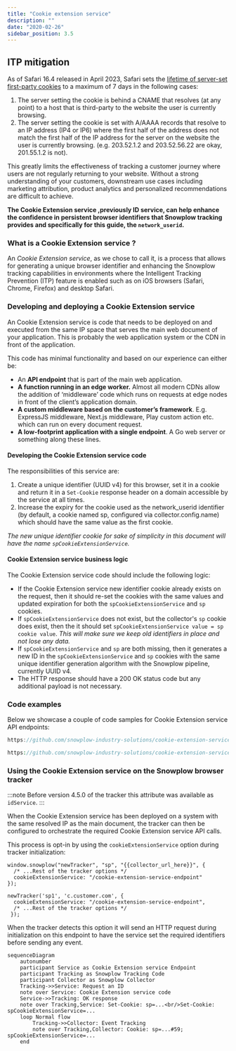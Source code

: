 ```yaml
---
title: "Cookie extension service"
description: ""
date: "2020-02-26"
sidebar_position: 3.5
---
```



## ITP mitigation

As of Safari 16.4 released in April 2023, Safari sets the [lifetime of server-set first-party cookies](https://webkit.org/tracking-prevention/#cname-and-third-party-ip-address-cloaking-defense) to a maximum of 7 days in the following cases:

1. The server setting the cookie is behind a CNAME that resolves (at any point) to a host that is third-party to the website the user is currently browsing.
2. The server setting the cookie is set with A/AAAA records that resolve to an IP address (IP4 or IP6) where the first half of the address does not match the first half of the IP address for the server on the website the user is currently browsing. (e.g. 203.52.1.2 and 203.52.56.22 are okay, 201.55.1.2 is not).

This greatly limits the effectiveness of tracking a customer journey where users are not regularly returning to your website.  Without a strong understanding of your customers, downstream use cases including marketing attribution, product analytics and personalized recommendations are difficult to achieve.

**The Cookie Extension service ,previously ID service, can help enhance the confidence in persistent browser identifiers that Snowplow tracking provides and specifically for this guide, the `network_userid`.**

### What is a Cookie Extension service ?

An _Cookie Extension service_, as we chose to call it, is a process that allows for generating a unique browser identifier and enhancing the Snowplow tracking capabilities in environments where the Intelligent Tracking Prevention (ITP) feature is enabled such as on iOS browsers (Safari, Chrome, Firefox) and desktop Safari.

### Developing and deploying a Cookie Extension service

An Cookie Extension service is code that needs to be deployed on and executed from the same IP space that serves the main web document of your application. This is probably the web application system or the CDN in front of the application.

This code has minimal functionality and based on our experience can either be:

- An **API endpoint** that is part of the main web application.
- **A function running in an edge worker.** Almost all modern CDNs allow the addition of ‘middleware’ code which runs on requests at edge nodes in front of the client’s application domain.
- **A custom middleware based on the customer’s framework**. E.g. ExpressJS middleware, Next.js middleware, Play custom action etc. which can run on every document request.
- **A low-footprint application with a single endpoint**. A Go web server or something along these lines.

#### Developing the Cookie Extension service code

The responsibilities of this service are:
1. Create a unique identifier (UUID v4) for this browser, set it in a cookie and return it in a `Set-Cookie` response header on a domain accessible by the service at all times.
2. Increase the expiry for the cookie used as the network_userid identifier (by default, a cookie named sp, configured via collector.config.name) which should have the same value as the first cookie.

_The new unique identifier cookie for sake of simplicity in this document will have the name `spCookieExtensionService`._

#### Cookie Extension service business logic

The Cookie Extension service code should include the following logic:

- If the Cookie Extension service new identifier cookie already exists on the request, then it should re-set the cookies with the same values and updated expiration for both the `spCookieExtensionService` and `sp` cookies.
- If `spCookieExtensionService` does not exist, but the collector's `sp` cookie does exist, then the it should set `spCookieExtensionService value = sp cookie value`. _This will make sure we keep old identifiers in place and not lose any data._
- If `spCookieExtensionService` and `sp` are both missing, then it generates a new ID in the `spCookieExtensionService` and `sp` cookies with the same unique identifier generation algorithm with the Snowplow pipeline, currently UUID v4.
- The HTTP response should have a 200 OK status code but any additional payload is not necessary.

### Code examples

Below we showcase a couple of code samples for Cookie Extension service API endpoints:

<Tabs groupId="cookie-extension-service" queryString>
<TabItem value="nextjs" label="Next.js TypeScript" default>

```ts reference
https://github.com/snowplow-industry-solutions/cookie-extension-service-examples/blob/main/examples/typescript/Next.js/api-route.ts
```

</TabItem>
<TabItem value="php" label="PHP">

```php reference
https://github.com/snowplow-industry-solutions/cookie-extension-service-examples/blob/main/examples/php/wordpress/api-route.php
```

</TabItem>

</Tabs>

### Using the Cookie Extension service on the Snowplow browser tracker

:::note
Before version 4.5.0 of the tracker this attribute was available as `idService`.
:::

When the Cookie Extension service has been deployed on a system with the same resolved IP as the main document, the tracker can then be configured to orchestrate the required Cookie Extension service API calls.

This process is opt-in by using the `cookieExtensionService` option during tracker initialization:

<Tabs groupId="platform" queryString>
  <TabItem value="js" label="JavaScript (tag)" default>

```tsx
window.snowplow("newTracker", "sp", "{{collector_url_here}}", {
  /* ...Rest of the tracker options */
  cookieExtensionService: "/cookie-extension-service-endpoint"
});
```

  </TabItem>
  <TabItem value="browser" label="Browser (npm)">

```tsx
newTracker('sp1', 'c.customer.com', {
  cookieExtensionService: "/cookie-extension-service-endpoint",
  /* ...Rest of the tracker options */
 });
```

  </TabItem>
</Tabs>

When the tracker detects this option it will send an HTTP request during initialization on this endpoint to have the service set the required identifiers before sending any event.

```mermaid
sequenceDiagram
    autonumber
    participant Service as Cookie Extension service Endpoint
    participant Tracking as Snowplow Tracking Code
    participant Collector as Snowplow Collector
    Tracking->>Service: Request an ID
    note over Service: Cookie Extension service code
    Service->>Tracking: OK response
    note over Tracking,Service: Set-Cookie: sp=...<br/>Set-Cookie: spCookieExtensionService=...
    loop Normal flow
        Tracking->>Collector: Event Tracking
        note over Tracking,Collector: Cookie: sp=...#59; spCookieExtensionService=...
    end
```
